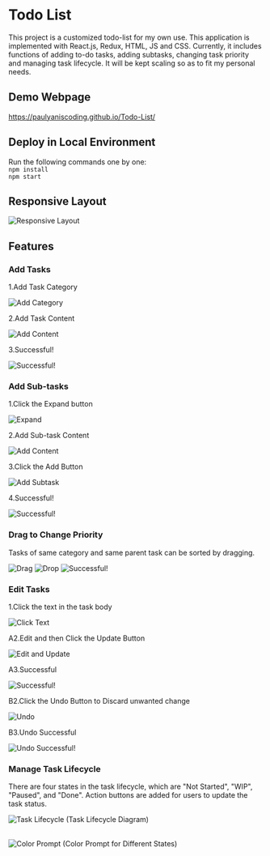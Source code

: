 # Todo List

This project is a customized todo-list for my own use. This application is implemented with React.js, Redux, HTML, JS and CSS. Currently, it includes functions of adding to-do tasks, adding subtasks, changing task priority and managing task lifecycle. It will be kept scaling so as to fit my personal needs.

## Demo Webpage
https://paulyaniscoding.github.io/Todo-List/

## Deploy in Local Environment

Run the following commands one by one:<br />
`npm install`<br />
`npm start`

## Responsive Layout
![Responsive Layout](READMEIMG/responsive_layout.png "Responsive Layout")

## Features
### Add Tasks
1.Add Task Category<br />

![Add Category](READMEIMG/AddTasks_AddCategory.png "Add Category")

2.Add Task Content<br />

![Add Content](READMEIMG/AddTasks_AddTaskContent.png "Add Category")

3.Successful!<br />

![Successful!](READMEIMG/AddTasks_Successful.png "Successful!")


### Add Sub-tasks
1.Click the Expand button<br />

![Expand](READMEIMG/AddSubtasks_ClickExpand.png "Expand")

2.Add Sub-task Content<br />

![Add Content](READMEIMG/AddSubtasks_AddTaskContent.png "Add Content")

3.Click the Add Button<br />

![Add Subtask](READMEIMG/AddSubtasks_ClickAdd.png "Add Subtask")

4.Successful!<br />

![Successful!](READMEIMG/AddSubtasks_Successful.png "Successful!")


### Drag to Change Priority
Tasks of same category and same parent task can be sorted by dragging.

![Drag](READMEIMG/ChangePriority_Drags.png "Drag")
![Drop](READMEIMG/ChangePriority_Drop.png "Drop")
![Successful!](READMEIMG/ChangePriority_Successful.png "Successful!")


### Edit Tasks
1.Click the text in the task body<br />

![Click Text](READMEIMG/EditTasks_ClickText.png "Click Text")

A2.Edit and then Click the Update Button<br />

![Edit and Update](READMEIMG/EditTasks_EditAndUpdate.png "Edit and Update")

A3.Successful

![Successful!](READMEIMG/EditTasks_Successful.png "Successful!")

B2.Click the Undo Button to Discard unwanted change

![Undo](READMEIMG/EditTasks_Undo.png "Undo")

B3.Undo Successful

![Undo Successful!](READMEIMG/EditTasks_UndoSuccessful.png "Undo Successful!")


### Manage Task Lifecycle
There are four states in the task lifecycle, which are "Not Started", "WIP", "Paused", and "Done". Action buttons are added for users to update the task status.


![Task Lifecycle](READMEIMG/Lifecycle_Diagram.png "Task Lifecycle")
(Task Lifecycle Diagram)<br /><br />


![Color Prompt](READMEIMG/Lifecycle_ColorPrompt.png "Color Prompt")
(Color Prompt for Different States)
